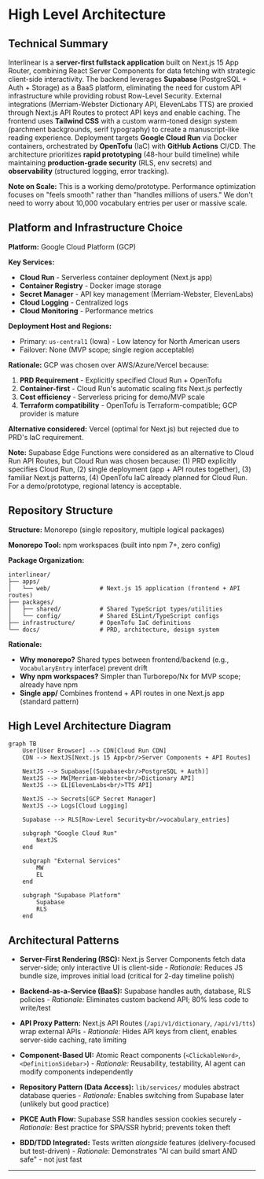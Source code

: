 # High Level Architecture

## Technical Summary

Interlinear is a **server-first fullstack application** built on Next.js 15 App Router, combining React Server Components for data fetching with strategic client-side interactivity. The backend leverages **Supabase** (PostgreSQL + Auth + Storage) as a BaaS platform, eliminating the need for custom API infrastructure while providing robust Row-Level Security. External integrations (Merriam-Webster Dictionary API, ElevenLabs TTS) are proxied through Next.js API Routes to protect API keys and enable caching. The frontend uses **Tailwind CSS** with a custom warm-toned design system (parchment backgrounds, serif typography) to create a manuscript-like reading experience. Deployment targets **Google Cloud Run** via Docker containers, orchestrated by **OpenTofu** (IaC) with **GitHub Actions** CI/CD. The architecture prioritizes **rapid prototyping** (48-hour build timeline) while maintaining **production-grade security** (RLS, env secrets) and **observability** (structured logging, error tracking).

**Note on Scale:** This is a working demo/prototype. Performance optimization focuses on "feels smooth" rather than "handles millions of users." We don't need to worry about 10,000 vocabulary entries per user or massive scale.

## Platform and Infrastructure Choice

**Platform:** Google Cloud Platform (GCP)

**Key Services:**
- **Cloud Run** - Serverless container deployment (Next.js app)
- **Container Registry** - Docker image storage
- **Secret Manager** - API key management (Merriam-Webster, ElevenLabs)
- **Cloud Logging** - Centralized logs
- **Cloud Monitoring** - Performance metrics

**Deployment Host and Regions:**
- Primary: `us-central1` (Iowa) - Low latency for North American users
- Failover: None (MVP scope; single region acceptable)

**Rationale:**
GCP was chosen over AWS/Azure/Vercel because:
1. **PRD Requirement** - Explicitly specified Cloud Run + OpenTofu
2. **Container-first** - Cloud Run's automatic scaling fits Next.js perfectly
3. **Cost efficiency** - Serverless pricing for demo/MVP scale
4. **Terraform compatibility** - OpenTofu is Terraform-compatible; GCP provider is mature

**Alternative considered:** Vercel (optimal for Next.js) but rejected due to PRD's IaC requirement.

**Note:** Supabase Edge Functions were considered as an alternative to Cloud Run API Routes, but Cloud Run was chosen because: (1) PRD explicitly specifies Cloud Run, (2) single deployment (app + API routes together), (3) familiar Next.js patterns, (4) OpenTofu IaC already planned for Cloud Run. For a demo/prototype, regional latency is acceptable.

## Repository Structure

**Structure:** Monorepo (single repository, multiple logical packages)

**Monorepo Tool:** npm workspaces (built into npm 7+, zero config)

**Package Organization:**
```
interlinear/
├── apps/
│   └── web/              # Next.js 15 application (frontend + API routes)
├── packages/
│   ├── shared/           # Shared TypeScript types/utilities
│   └── config/           # Shared ESLint/TypeScript configs
├── infrastructure/       # OpenTofu IaC definitions
└── docs/                 # PRD, architecture, design system
```

**Rationale:**
- **Why monorepo?** Shared types between frontend/backend (e.g., `VocabularyEntry` interface) prevent drift
- **Why npm workspaces?** Simpler than Turborepo/Nx for MVP scope; already have npm
- **Single app/** Combines frontend + API routes in one Next.js app (standard pattern)

## High Level Architecture Diagram

```mermaid
graph TB
    User[User Browser] --> CDN[Cloud Run CDN]
    CDN --> NextJS[Next.js 15 App<br/>Server Components + API Routes]

    NextJS --> Supabase[(Supabase<br/>PostgreSQL + Auth)]
    NextJS --> MW[Merriam-Webster<br/>Dictionary API]
    NextJS --> EL[ElevenLabs<br/>TTS API]

    NextJS --> Secrets[GCP Secret Manager]
    NextJS --> Logs[Cloud Logging]

    Supabase --> RLS[Row-Level Security<br/>vocabulary_entries]

    subgraph "Google Cloud Run"
        NextJS
    end

    subgraph "External Services"
        MW
        EL
    end

    subgraph "Supabase Platform"
        Supabase
        RLS
    end
```

## Architectural Patterns

- **Server-First Rendering (RSC):** Next.js Server Components fetch data server-side; only interactive UI is client-side - _Rationale:_ Reduces JS bundle size, improves initial load (critical for 2-day timeline polish)

- **Backend-as-a-Service (BaaS):** Supabase handles auth, database, RLS policies - _Rationale:_ Eliminates custom backend API; 80% less code to write/test

- **API Proxy Pattern:** Next.js API Routes (`/api/v1/dictionary`, `/api/v1/tts`) wrap external APIs - _Rationale:_ Hides API keys from client, enables server-side caching, rate limiting

- **Component-Based UI:** Atomic React components (`<ClickableWord>`, `<DefinitionSidebar>`) - _Rationale:_ Reusability, testability, AI agent can modify components independently

- **Repository Pattern (Data Access):** `lib/services/` modules abstract database queries - _Rationale:_ Enables switching from Supabase later (unlikely but good practice)

- **PKCE Auth Flow:** Supabase SSR handles session cookies securely - _Rationale:_ Best practice for SPA/SSR hybrid; prevents token theft

- **BDD/TDD Integrated:** Tests written *alongside* features (delivery-focused but test-driven) - _Rationale:_ Demonstrates "AI can build smart AND safe" - not just fast

---
